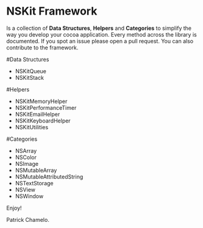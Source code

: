 NSKit Framework
=====

Is a collection of __Data Structures__, __Helpers__ and __Categories__ to simplify the way you develop your cocoa application. Every method across the library is documented. If you spot an issue please open a pull request. You can also contribute to the framework.

#Data Structures
- NSKitQueue
- NSKitStack

#Helpers
- NSKitMemoryHelper
- NSKitPerformanceTimer
- NSKitEmailHelper
- NSKitKeyboardHelper
- NSKitUtilities

#Categories
- NSArray
- NSColor
- NSImage
- NSMutableArray
- NSMutableAttributedString
- NSTextStorage
- NSView
- NSWindow

Enjoy!

Patrick Chamelo.